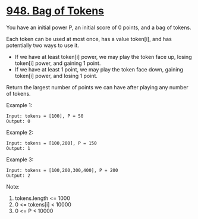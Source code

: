 # [948. Bag of Tokens](https://leetcode-cn.com/problems/bag-of-tokens/)

You have an initial power P, an initial score of 0 points, and a bag of tokens.

Each token can be used at most once, has a value token[i], and has potentially two ways to use it.

- If we have at least token[i] power, we may play the token face up, losing token[i] power, and gaining 1 point.
- If we have at least 1 point, we may play the token face down, gaining token[i] power, and losing 1 point.

Return the largest number of points we can have after playing any number of tokens.

Example 1:

```text
Input: tokens = [100], P = 50
Output: 0
```

Example 2:

```text
Input: tokens = [100,200], P = 150
Output: 1
```

Example 3:

```text
Input: tokens = [100,200,300,400], P = 200
Output: 2
```

Note:

1. tokens.length <= 1000
1. 0 <= tokens[i] < 10000
1. 0 <= P < 10000
